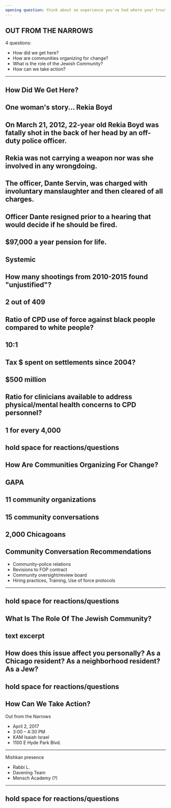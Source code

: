 ```yaml
---
opening question: think about an experience you've had where your trust in authority was eroded
---
```

OUT FROM THE NARROWS
---
4 questions:
* How did we get here?
* How are communities organizing for change?
* What is the role of the Jewish Community?
* How can we take action?
---
How Did We Get Here?
---
One woman's story...
Rekia Boyd
---
On March 21, 2012, 22-year old Rekia Boyd was fatally shot in the  back of her head by an off-duty police officer.
---
Rekia was not carrying a weapon nor was she involved in any wrongdoing.
---
The officer, Dante Servin, was charged with involuntary manslaughter and then cleared of all charges.
---
Officer Dante resigned prior to a hearing that would decide if he should be fired.
---
$97,000 a year pension for life.
---
Systemic
---
How many shootings from 2010-2015 found "unjustified"?
---
2 out of 409
---
Ratio of CPD use of force against black people compared to white people?
---
10:1
---
Tax $ spent on settlements since 2004?
---
$500 million
---
Ratio for clinicians available to address physical/mental health concerns to CPD personnel?
---
1 for every 4,000
---
hold space for reactions/questions
---
How Are Communities Organizing For Change?
---
GAPA
---
11 community organizations
---
15 community conversations
---
2,000 Chicagoans
---
Community Conversation Recommendations
---
* Community-police relations
* Revisions to FOP contract
* Community oversight/review board
* Hiring practices, Training, Use of force protocols
---
hold space for reactions/questions
---
What Is The Role Of The Jewish Community?
---
text excerpt
---
How does this issue affect you personally?
As a Chicago resident? As a neighborhood resident? As a Jew?
---
hold space for reactions/questions
---
How Can We Take Action?
---
Out from the Narrows
* April 2, 2017
* 3:00 – 4:30 PM
* KAM Isaiah Israel
* 1100 E Hyde Park Blvd.
---
Mishkan presence
* Rabbi L.
* Davening Team
* Mensch Academy (?)
---
hold space for reactions/questions
---
